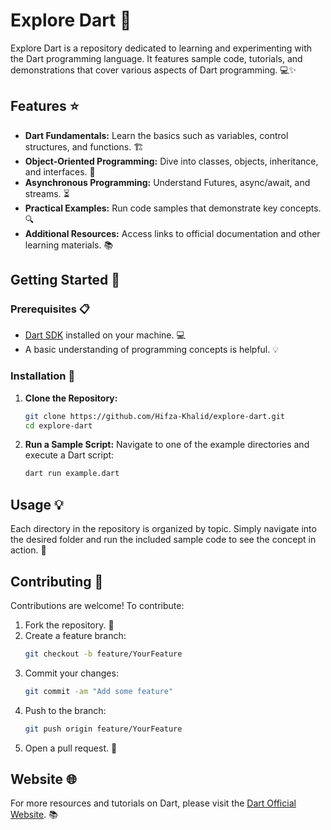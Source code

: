 # Explore Dart 🚀

Explore Dart is a repository dedicated to learning and experimenting with the Dart programming language. It features sample code, tutorials, and demonstrations that cover various aspects of Dart programming. 💻✨

## Features ⭐

- **Dart Fundamentals:** Learn the basics such as variables, control structures, and functions. 🏗️
- **Object-Oriented Programming:** Dive into classes, objects, inheritance, and interfaces. 🔄
- **Asynchronous Programming:** Understand Futures, async/await, and streams. ⏳
- **Practical Examples:** Run code samples that demonstrate key concepts. 🔍
- **Additional Resources:** Access links to official documentation and other learning materials. 📚

## Getting Started 🚀

### Prerequisites 📋

- [Dart SDK](https://dart.dev/get-dart) installed on your machine. 💻
- A basic understanding of programming concepts is helpful. 💡

### Installation 🔧

1. **Clone the Repository:**
   ```bash
   git clone https://github.com/Hifza-Khalid/explore-dart.git
   cd explore-dart
   ```
2. **Run a Sample Script:**
   Navigate to one of the example directories and execute a Dart script:
   ```bash
   dart run example.dart
   ```

## Usage 💡

Each directory in the repository is organized by topic. Simply navigate into the desired folder and run the included sample code to see the concept in action. 🎯

## Contributing 🤝

Contributions are welcome! To contribute:

1. Fork the repository. 🍴
2. Create a feature branch:
   ```bash
   git checkout -b feature/YourFeature
   ```
3. Commit your changes:
   ```bash
   git commit -am "Add some feature"
   ```
4. Push to the branch:
   ```bash
   git push origin feature/YourFeature
   ```
5. Open a pull request. 🚀

## Website 🌐

For more resources and tutorials on Dart, please visit the [Dart Official Website](https://dart.dev). 📚
